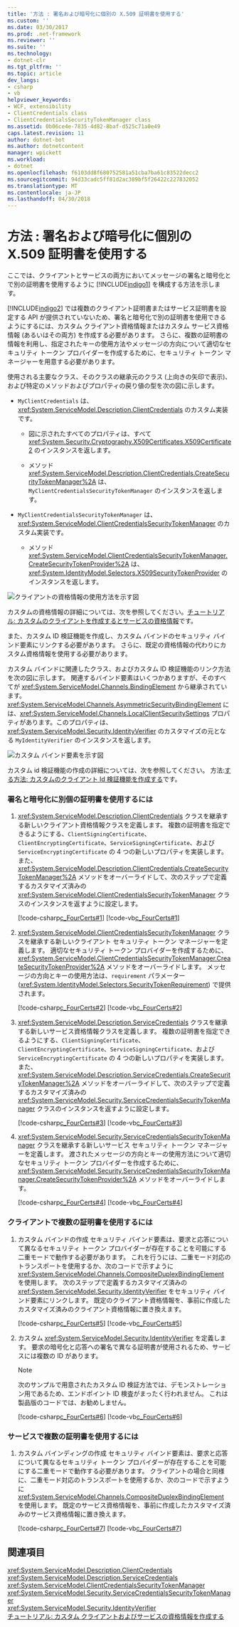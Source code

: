 ```yaml
---
title: '方法 : 署名および暗号化に個別の X.509 証明書を使用する'
ms.custom: ''
ms.date: 03/30/2017
ms.prod: .net-framework
ms.reviewer: ''
ms.suite: ''
ms.technology:
- dotnet-clr
ms.tgt_pltfrm: ''
ms.topic: article
dev_langs:
- csharp
- vb
helpviewer_keywords:
- WCF, extensibility
- ClientCredentials class
- ClientCredentialsSecurityTokenManager class
ms.assetid: 0b06ce4e-7835-4d82-8baf-d525c71a0e49
caps.latest.revision: 11
author: dotnet-bot
ms.author: dotnetcontent
manager: wpickett
ms.workload:
- dotnet
ms.openlocfilehash: f6103dd8f680752581a51cba7ba61c83522decc2
ms.sourcegitcommit: 94d33cadc5ff81d2ac389bf5f26422c227832052
ms.translationtype: MT
ms.contentlocale: ja-JP
ms.lasthandoff: 04/30/2018
---
```

# <a name="how-to-use-separate-x509-certificates-for-signing-and-encryption"></a>方法 : 署名および暗号化に個別の X.509 証明書を使用する
ここでは、クライアントとサービスの両方においてメッセージの署名と暗号化とで別の証明書を使用するように [!INCLUDE[indigo1](../../../../includes/indigo1-md.md)] を構成する方法を示します。  
  
 [!INCLUDE[indigo2](../../../../includes/indigo2-md.md)] では複数のクライアント証明書またはサービス証明書を設定する API が提供されていないため、署名と暗号化で別の証明書を使用できるようにするには、カスタム クライアント資格情報またはカスタム サービス資格情報 (あるいはその両方) を作成する必要があります。 さらに、複数の証明書の情報を利用し、指定されたキーの使用方法やメッセージの方向について適切なセキュリティ トークン プロバイダーを作成するために、セキュリティ トークン マネージャーを用意する必要があります。  
  
 使用される主要なクラス、そのクラスの継承元のクラス (上向きの矢印で表示)、および特定のメソッドおよびプロパティの戻り値の型を次の図に示します。  
  
-   `MyClientCredentials` は、<xref:System.ServiceModel.Description.ClientCredentials> のカスタム実装です。  
  
    -   図に示されたすべてのプロパティは、すべて <xref:System.Security.Cryptography.X509Certificates.X509Certificate2> のインスタンスを返します。  
  
    -   メソッド <xref:System.ServiceModel.Description.ClientCredentials.CreateSecurityTokenManager%2A> は、`MyClientCredentialsSecurityTokenManager` のインスタンスを返します。  
  
-   `MyClientCredentialsSecurityTokenManager` は、<xref:System.ServiceModel.ClientCredentialsSecurityTokenManager> のカスタム実装です。  
  
    -   メソッド <xref:System.ServiceModel.ClientCredentialsSecurityTokenManager.CreateSecurityTokenProvider%2A> は、<xref:System.IdentityModel.Selectors.X509SecurityTokenProvider> のインスタンスを返します。  
  
 ![クライアントの資格情報の使用方法を示す図](../../../../docs/framework/wcf/extending/media/e4971edd-a59f-4571-b36f-7e6b2f0d610f.gif "e4971edd-a59f-4571-b36f-7e6b2f0d610f")  
  
 カスタムの資格情報の詳細については、次を参照してください。[チュートリアル: カスタムのクライアントを作成するとサービスの資格情報](../../../../docs/framework/wcf/extending/walkthrough-creating-custom-client-and-service-credentials.md)です。  
  
 また、カスタム ID 検証機能を作成し、カスタム バインドのセキュリティ バインド要素にリンクする必要があります。 さらに、既定の資格情報の代わりにカスタム資格情報を使用する必要があります。  
  
 カスタム バインドに関連したクラス、およびカスタム ID 検証機能のリンク方法を次の図に示します。 関連するバインド要素はいくつかありますが、そのすべてが <xref:System.ServiceModel.Channels.BindingElement> から継承されています。 <xref:System.ServiceModel.Channels.AsymmetricSecurityBindingElement> には、<xref:System.ServiceModel.Channels.LocalClientSecuritySettings> プロパティがあります。このプロパティは、<xref:System.ServiceModel.Security.IdentityVerifier> のカスタマイズの元となる `MyIdentityVerifier` のインスタンスを返します。  
  
 ![カスタム バインド要素を示す図](../../../../docs/framework/wcf/extending/media/dddea4a2-0bb4-4921-9bf4-20d4d82c3da5.gif "dddea4a2-0bb4-4921-9bf4-20d4d82c3da5")  
  
 カスタム id 検証機能の作成の詳細については、次を参照してください。 方法:[する方法: カスタムのクライアント Id 検証機能を作成する](../../../../docs/framework/wcf/extending/how-to-create-a-custom-client-identity-verifier.md)です。  
  
### <a name="to-use-separate-certificates-for-signing-and-encryption"></a>署名と暗号化に別個の証明書を使用するには  
  
1.  <xref:System.ServiceModel.Description.ClientCredentials> クラスを継承する新しいクライアント資格情報クラスを定義します。 複数の証明書を指定できるようにする、`ClientSigningCertificate`、`ClientEncryptingCertificate`、`ServiceSigningCertificate`、および `ServiceEncryptingCertificate` の 4 つの新しいプロパティを実装します。 また、<xref:System.ServiceModel.Description.ClientCredentials.CreateSecurityTokenManager%2A> メソッドをオーバーライドして、次のステップで定義するカスタマイズ済みの <xref:System.ServiceModel.ClientCredentialsSecurityTokenManager> クラスのインスタンスを返すように設定します。  
  
     [!code-csharp[c_FourCerts#1](../../../../samples/snippets/csharp/VS_Snippets_CFX/c_fourcerts/cs/source.cs#1)]
     [!code-vb[c_FourCerts#1](../../../../samples/snippets/visualbasic/VS_Snippets_CFX/c_fourcerts/vb/source.vb#1)]  
  
2.  <xref:System.ServiceModel.ClientCredentialsSecurityTokenManager> クラスを継承する新しいクライアント セキュリティ トークン マネージャーを定義します。 適切なセキュリティ トークン プロバイダーを作成するために、<xref:System.ServiceModel.ClientCredentialsSecurityTokenManager.CreateSecurityTokenProvider%2A> メソッドをオーバーライドします。 メッセージの方向とキーの使用方法は、`requirement` パラメーター (<xref:System.IdentityModel.Selectors.SecurityTokenRequirement>) で提供されます。  
  
     [!code-csharp[c_FourCerts#2](../../../../samples/snippets/csharp/VS_Snippets_CFX/c_fourcerts/cs/source.cs#2)]
     [!code-vb[c_FourCerts#2](../../../../samples/snippets/visualbasic/VS_Snippets_CFX/c_fourcerts/vb/source.vb#2)]  
  
3.  <xref:System.ServiceModel.Description.ServiceCredentials> クラスを継承する新しいサービス資格情報クラスを定義します。 複数の証明書を指定できるようにする、`ClientSigningCertificate`、`ClientEncryptingCertificate`、`ServiceSigningCertificate`、および `ServiceEncryptingCertificate` の 4 つの新しいプロパティを実装します。 また、<xref:System.ServiceModel.Description.ServiceCredentials.CreateSecurityTokenManager%2A> メソッドをオーバーライドして、次のステップで定義するカスタマイズ済みの <xref:System.ServiceModel.Security.ServiceCredentialsSecurityTokenManager> クラスのインスタンスを返すように設定します。  
  
     [!code-csharp[c_FourCerts#3](../../../../samples/snippets/csharp/VS_Snippets_CFX/c_fourcerts/cs/source.cs#3)]
     [!code-vb[c_FourCerts#3](../../../../samples/snippets/visualbasic/VS_Snippets_CFX/c_fourcerts/vb/source.vb#3)]  
  
4.  <xref:System.ServiceModel.Security.ServiceCredentialsSecurityTokenManager> クラスを継承する新しいサービス セキュリティ トークン マネージャーを定義します。 渡されたメッセージの方向とキーの使用方法について適切なセキュリティ トークン プロバイダーを作成するために、<xref:System.ServiceModel.Security.ServiceCredentialsSecurityTokenManager.CreateSecurityTokenProvider%2A> メソッドをオーバーライドします。  
  
     [!code-csharp[c_FourCerts#4](../../../../samples/snippets/csharp/VS_Snippets_CFX/c_fourcerts/cs/source.cs#4)]
     [!code-vb[c_FourCerts#4](../../../../samples/snippets/visualbasic/VS_Snippets_CFX/c_fourcerts/vb/source.vb#4)]  
  
### <a name="to-use-multiple-certificates-on-the-client"></a>クライアントで複数の証明書を使用するには  
  
1.  カスタム バインドの作成 セキュリティ バインド要素は、要求と応答について異なるセキュリティ トークン プロバイダーが存在することを可能にする二重モードで動作する必要があります。 これを行うには、二重モード対応のトランスポートを使用するか、次のコードで示すように <xref:System.ServiceModel.Channels.CompositeDuplexBindingElement> を使用します。 次のステップで定義するカスタマイズ済みの <xref:System.ServiceModel.Security.IdentityVerifier> をセキュリティ バインド要素にリンクします。 既定のクライアント資格情報を、事前に作成したカスタマイズ済みのクライアント資格情報に置き換えます。  
  
     [!code-csharp[c_FourCerts#5](../../../../samples/snippets/csharp/VS_Snippets_CFX/c_fourcerts/cs/source.cs#5)]
     [!code-vb[c_FourCerts#5](../../../../samples/snippets/visualbasic/VS_Snippets_CFX/c_fourcerts/vb/source.vb#5)]  
  
2.  カスタム <xref:System.ServiceModel.Security.IdentityVerifier> を定義します。 要求の暗号化と応答への署名で異なる証明書が使用されるため、サービスには複数の ID があります。  
  
    > [!NOTE]
    >  次のサンプルで用意されたカスタム ID 検証方法では、デモンストレーション用であるため、エンドポイント ID 検査がまったく行われません。 これは製品版のコードでは、お勧めしません。  
  
     [!code-csharp[c_FourCerts#6](../../../../samples/snippets/csharp/VS_Snippets_CFX/c_fourcerts/cs/source.cs#6)]
     [!code-vb[c_FourCerts#6](../../../../samples/snippets/visualbasic/VS_Snippets_CFX/c_fourcerts/vb/source.vb#6)]  
  
### <a name="to-use-multiple-certificates-on-the-service"></a>サービスで複数の証明書を使用するには  
  
1.  カスタム バインディングの作成 セキュリティ バインド要素は、要求と応答について異なるセキュリティ トークン プロバイダーが存在することを可能にする二重モードで動作する必要があります。 クライアントの場合と同様に、二重モード対応のトランスポートを使用するか、次のコードで示すように <xref:System.ServiceModel.Channels.CompositeDuplexBindingElement> を使用します。 既定のサービス資格情報を、事前に作成したカスタマイズ済みのサービス資格情報に置き換えます。  
  
     [!code-csharp[c_FourCerts#7](../../../../samples/snippets/csharp/VS_Snippets_CFX/c_fourcerts/cs/source.cs#7)]
     [!code-vb[c_FourCerts#7](../../../../samples/snippets/visualbasic/VS_Snippets_CFX/c_fourcerts/vb/source.vb#7)]  
  
## <a name="see-also"></a>関連項目  
 <xref:System.ServiceModel.Description.ClientCredentials>  
 <xref:System.ServiceModel.Description.ServiceCredentials>  
 <xref:System.ServiceModel.ClientCredentialsSecurityTokenManager>  
 <xref:System.ServiceModel.Security.ServiceCredentialsSecurityTokenManager>  
 <xref:System.ServiceModel.Security.IdentityVerifier>  
 [チュートリアル: カスタム クライアントおよびサービスの資格情報を作成する](../../../../docs/framework/wcf/extending/walkthrough-creating-custom-client-and-service-credentials.md)
